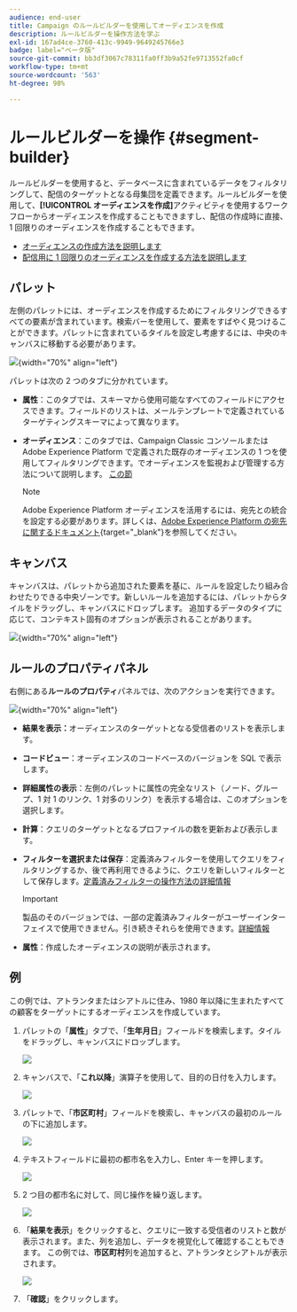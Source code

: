 ```yaml
---
audience: end-user
title: Campaign のルールビルダーを使用してオーディエンスを作成
description: ルールビルダーを操作方法を学ぶ
exl-id: 167ad4ce-3760-413c-9949-9649245766e3
badge: label="ベータ版"
source-git-commit: bb3df3067c78311fa0ff3b9a52fe9713552fa0cf
workflow-type: tm+mt
source-wordcount: '563'
ht-degree: 98%

---
```


# ルールビルダーを操作 {#segment-builder}

ルールビルダーを使用すると、データベースに含まれているデータをフィルタリングして、配信のターゲットとなる母集団を定義できます。ルールビルダーを使用して、**[!UICONTROL オーディエンスを作成]**&#x200B;アクティビティを使用するワークフローからオーディエンスを作成することもできますし、配信の作成時に直接、1 回限りのオーディエンスを作成することもできます。

* [オーディエンスの作成方法を説明します](create-audience.md)
* [配信用に 1 回限りのオーディエンスを作成する方法を説明します](one-time-audience.md)

## パレット

左側のパレットには、オーディエンスを作成するためにフィルタリングできるすべての要素が含まれています。検索バーを使用して、要素をすばやく見つけることができます。パレットに含まれているタイルを設定し考慮するには、中央のキャンバスに移動する必要があります。

![](assets/segment-builder2.png){width="70%" align="left"}

パレットは次の 2 つのタブに分かれています。

* **属性**：このタブでは、スキーマから使用可能なすべてのフィールドにアクセスできます。フィールドのリストは、メールテンプレートで定義されているターゲティングスキーマによって異なります。

* **オーディエンス**：このタブでは、Campaign Classic コンソールまたは Adobe Experience Platform で定義された既存のオーディエンスの 1 つを使用してフィルタリングできます。でオーディエンスを監視および管理する方法について説明します。 [この節](manage-audience.md)

  >[!NOTE]
  >
  >Adobe Experience Platform オーディエンスを活用するには、宛先との統合を設定する必要があります。詳しくは、[Adobe Experience Platform の宛先に関するドキュメント](https://experienceleague.adobe.com/docs/experience-platform/destinations/home.html?lang=ja){target="_blank"}を参照してください。

## キャンバス

キャンバスは、パレットから追加された要素を基に、ルールを設定したり組み合わせたりできる中央ゾーンです。新しいルールを追加するには、パレットからタイルをドラッグし、キャンバスにドロップします。 追加するデータのタイプに応じて、コンテキスト固有のオプションが表示されることがあります。

![](assets/segment-builder4.png){width="70%" align="left"}

## ルールのプロパティパネル

右側にある&#x200B;**ルールのプロパティ**&#x200B;パネルでは、次のアクションを実行できます。

![](assets/segment-builder5.png){width="70%" align="left"}

* **結果を表示：**&#x200B;オーディエンスのターゲットとなる受信者のリストを表示します。
* **コードビュー**：オーディエンスのコードベースのバージョンを SQL で表示します。
* **詳細属性の表示**：左側のパレットに属性の完全なリスト（ノード、グループ、1 対 1 のリンク、1 対多のリンク）を表示する場合は、このオプションを選択します。
* **計算**：クエリのターゲットとなるプロファイルの数を更新および表示します。
* **フィルターを選択または保存**：定義済みフィルターを使用してクエリをフィルタリングするか、後で再利用できるように、クエリを新しいフィルターとして保存します。[定義済みフィルターの操作方法の詳細情報](../get-started/predefined-filters.md)

  >[!IMPORTANT]
  >
  >製品のそのバージョンでは、一部の定義済みフィルターがユーザーインターフェイスで使用できません。引き続きそれらを使用できます。[詳細情報](../get-started/guardrails.md#predefined-filters-filters-guardrails-limitations)

* **属性**：作成したオーディエンスの説明が表示されます。

## 例

この例では、アトランタまたはシアトルに住み、1980 年以降に生まれたすべての顧客をターゲットにするオーディエンスを作成しています。

1. パレットの「**属性**」タブで、「**生年月日**」フィールドを検索します。タイルをドラッグし、キャンバスにドロップします。

   ![](assets/segment-builder6.png)

1. キャンバスで、「**これ以降**」演算子を使用して、目的の日付を入力します。

   ![](assets/segment-builder7.png)

1. パレットで、「**市区町村**」フィールドを検索し、キャンバスの最初のルールの下に追加します。

   ![](assets/segment-builder8.png)

1. テキストフィールドに最初の都市名を入力し、Enter キーを押します。

   ![](assets/segment-builder9.png)

1. 2 つ目の都市名に対して、同じ操作を繰り返します。

   ![](assets/segment-builder10.png)

1. 「**結果を表示**」をクリックすると、クエリに一致する受信者のリストと数が表示されます。また、列を追加し、データを視覚化して確認することもできます。 この例では、**市区町村**&#x200B;列を追加すると、アトランタとシアトルが表示されます。

   ![](assets/segment-builder11.png)

1. 「**確認**」をクリックします。